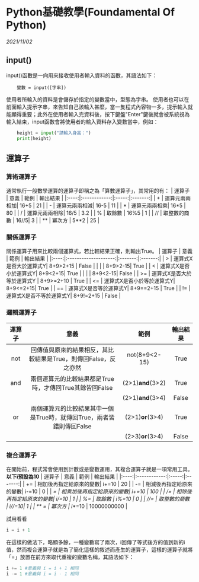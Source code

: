 # Python基礎教學(Foundamental Of Python)

_2021/11/02_
## input()
input()函數是一向用來接收使用者輸入資料的函數，其語法如下：
```python=
    變數 = input([字串])
```
使用者所輸入的資料是會儲存於指定的變數當中，型態為字串。
使用者也可以在前面輸入提示字串，來告知自己該輸入甚麼，當一隻程式內容物一多，提示輸入就能顯得重要；此外在使用者輸入完資料後，按下鍵盤"Enter"鍵後就會被系統視為輸入結束，input函數會將使用者的輸入資料存入變數當中，例如：

```python
    height = input("請輸入身高：")
    print(height)
```
## 運算子
### 算術運算子
通常執行一般數學運算的運算子即稱之為「算數運算子」，其常用的有：
| 運算子 |      意義    | 範例  | 輸出結果 |
|:----:|:------------:|:-----:|:-------:|
|   +  | 運算元兩兩相加|  16+5 |    21   | 
|   -  | 運算元兩兩相減|  16-5 |    11   | 
|   *  | 運算元兩兩相乘|  16*5 |    80   | 
|   /  | 運算元兩兩相除|  16/5 |    3.2   | 
|   %  |    取餘數    |  16%5 |     1   | 
|  //  | 取整數的商數  |  16//5|    3   |
|  **  |    冪次方    |  5**2 |    25   |

### 關係運算子
關係運算子用來比較兩個運算式，若比較結果正確，則輸出True。
| 運算子 |         意義        |   範例  | 輸出結果 |
|:----:|:--------------------:|:-------:|:-------:|
|   >  | 運算式X是否大於運算式Y| 8+9>2+15 |  False   | 
|      |                      | 8+9>2-15|   True   | 
|   <  | 運算式X是否小於運算式Y|  8+9<2+15|   True   | 
|      |                      | 8+9<2-15|   False   | 
|  >=  | 運算式X是否大於等於運算式Y |  8+9>=2+10 |  True   | 
|  <=  | 運算式X是否小於等於運算式Y|  8+9<=2+15|   True   |
|  ==  | 運算式X是否等於運算式Y|  8+9==2+15 |    True   | 
|  !=  | 運算式X是否不等於運算式Y|  8+9!=2+15 |   False   | 

### 邏輯運算子
| 運算子 |      意義    | 範例  | 輸出結果 |
|:----:|:------------:|:-----:|:-------:|
|  not | 回傳值與原來的結果相反，其比較結果是True，則傳回False，反之亦然|  not(8+9<2-15) |    True   | 
|  and | 兩個運算元的比較結果都是True時，才傳回True其餘皆回False       |  (2>1)**and**(3>2) |    True   |
|      |                                                           |  (2>1)**and**(3>4) |   False   | 
|  or  | 兩個運算元的比較結果其中一個是True時，就傳回True，兩者皆錯則傳回False |  (2>1)**or**(3>4)  |    True   |
|      |                                                           |  (2>3)**or**(3>4)  |   False   | 

### 複合運算子
在開始前，程式常會使用到計數或是變數運用，其複合運算子就是一項常用工具。
**以下i預設為10** 
| 運算子 |      意義    | 範例  | 輸出結果 |
|:----:|:------------:|:-----:|:-------:|
|   += | 相加後再指定給原來的變數|  i+=10 |    20   | 
|   -=  | 相減後再指定給原來的變數|  i-=10 |    0   | 
|   *=  | 相乘加後再指定給原來的變數|  i+=10 |    100   | 
|   /=  | 相除後再指定給原來的變數|  i/=10 |    1   | 
|   %=  |    取餘數    |  i%=10 |     0   | 
|  //=  | 取整數的商數  |  i//=10|    1   |
|  ** =  |    冪次方    |  i**=10 |    10000000000   |

試用看看
```python
i = i + 1
```
在這樣的做法下，略顯多餘，一種變數寫了兩次，i回傳了等式後方的值到新的i值，然而複合運算子就是為了簡化這樣的敘述而產生的運算子，這樣的運算子就將「=」放置在前方來取代重複的變數名稱，其語法如下：
```python
i += 1 #意義與 i = i + 1 相同
i -= 1 #意義與 i = i - 1 相同
```
